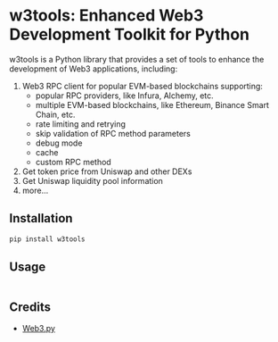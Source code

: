 # w3tools: Enhanced Web3 Development Toolkit for Python

w3tools is a Python library that provides a set of tools to enhance the development of Web3 applications, including:

1. Web3 RPC client for popular EVM-based blockchains supporting:
   - popular RPC providers, like Infura, Alchemy, etc.
   - multiple EVM-based blockchains, like Ethereum, Binance Smart Chain, etc.
   - rate limiting and retrying
   - skip validation of RPC method parameters
   - debug mode
   - cache
   - custom RPC method
2. Get token price from Uniswap and other DEXs
3. Get Uniswap liquidity pool information
4. more...

## Installation

```bash
pip install w3tools
```

## Usage

```python

```

## Credits

- [Web3.py](https://github.com/ethereum/web3.py)

